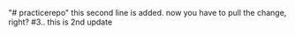 "# practicerepo" 
this second line is added. now you have to pull the change, right?
#3.. this is 2nd update
